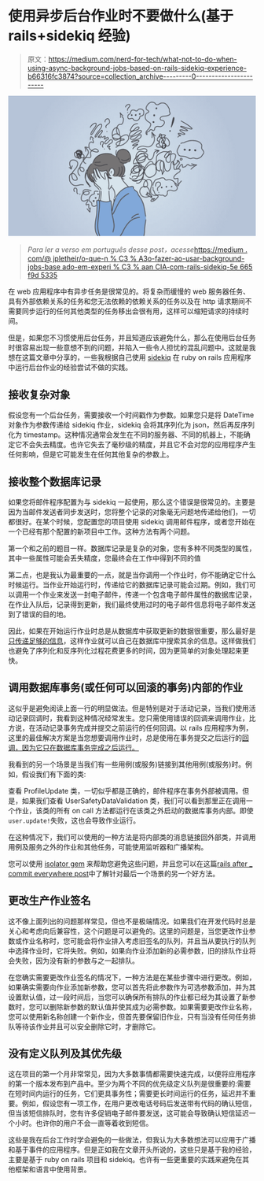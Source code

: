 # 使用异步后台作业时不要做什么(基于 rails+sidekiq 经验)

> 原文：<https://medium.com/nerd-for-tech/what-not-to-do-when-using-async-background-jobs-based-on-rails-sidekiq-experience-b66316fc3874?source=collection_archive---------0----------------------->

![](img/6986a3ba545dd0052fe846ac88b38020.png)

> *Para ler a verso em português desse post，acesse*[https://medium . com/@ jpletheir/o-que-n % C3 % A3o-fazer-ao-usar-background-jobs-base ado-em-experi % C3 % aan CIA-com-rails-sidekiq-5e 665 f9d 5335](/@jplethier/o-que-não-fazer-ao-usar-background-jobs-baseado-em-experiência-com-rails-sidekiq-5e665f9d5335)

在 web 应用程序中有异步任务是很常见的。将复杂而缓慢的 web 服务器任务、具有外部依赖关系的任务和您无法依赖的依赖关系的任务以及在 http 请求期间不需要同步运行的任何其他类型的任务移出会很有用，这样可以缩短请求的持续时间。

但是，如果您不习惯使用后台任务，并且知道应该避免什么，那么在使用后台任务时很容易出现一些意想不到的问题，并陷入一些令人担忧的混乱问题中。这就是我想在这篇文章中分享的，一些我根据自己使用 [sidekiq](https://github.com/mperham/sidekiq) 在 ruby on rails 应用程序中运行后台作业的经验尝试不做的实践。

## 接收复杂对象

假设您有一个后台任务，需要接收一个时间戳作为参数。如果您只是将 DateTime 对象作为参数传递给 sidekiq 作业，sidekiq 会将其序列化为 json，然后再反序列化为 timestamp。这种情况通常会发生在不同的服务器、不同的机器上，不能确定它不会失去精度。也许它失去了毫秒级的精度，并且它不会对您的应用程序产生任何影响，但是它可能发生在任何其他复杂的参数上。

## 接收整个数据库记录

如果您将邮件程序配置为与 sidekiq 一起使用，那么这个错误是很常见的。主要是因为当邮件发送者同步发送时，您将整个记录的对象毫无问题地传递给他们，一切都很好。在某个时候，您配置您的项目使用 sidekiq 调用邮件程序，或者您开始在一个已经有那个配置的新项目中工作。这种方法有两个问题。

第一个和之前的题目一样。数据库记录是复杂的对象，您有多种不同类型的属性，其中一些属性可能会丢失精度，您最终会在工作中得到不同的值

第二点，也是我认为最重要的一点，就是当你调用一个作业时，你不能确定它什么时候运行。当作业开始运行时，传递给它的数据库记录可能会过期。例如，我们可以调用一个作业来发送一封电子邮件，传递一个包含电子邮件属性的数据库记录，在作业入队后，记录得到更新，我们最终使用过时的电子邮件信息将电子邮件发送到了错误的目的地。

因此，如果在开始运行作业时总是从数据库中获取更新的数据很重要，那么最好是[只传递足够的信息](https://github.com/mperham/sidekiq/wiki/Best-Practices#1-make-your-job-parameters-small-and-simple)，这样作业就可以自己在数据库中搜索其余的信息。这样做我们也避免了序列化和反序列化过程花费更多的时间，因为更简单的对象处理起来更快。

## 调用数据库事务(或任何可以回滚的事务)内部的作业

这似乎是避免阅读上面一行的明显做法。但是特别是对于活动记录，当我们使用活动记录回调时，我看到这种情况经常发生。您只需使用错误的回调来调用作业，比方说，在活动记录事务完成并提交之前运行的任何回调。以 rails 应用程序为例，这里的最佳解决方案是当您想要调用作业时，总是使用在事务提交之后运行的[回调，因为它只在数据库事务完成之后运行。](https://guides.rubyonrails.org/active_record_callbacks.html#transaction-callbacks)

我看到的另一个场景是当我们有一些用例(或服务)链接到其他用例(或服务)时。例如，假设我们有下面的类:

查看 ProfileUpdate 类，一切似乎都是正确的，邮件程序在事务外部被调用。但是，如果我们查看 UserSafetyDataValidation 类，我们可以看到那里正在调用一个作业，该类的所有 on call 方法都运行在该类之外启动的数据库事务内部。即使`user.update!`失败，这也会导致作业运行。

在这种情况下，我们可以使用的一种方法是将内部类的消息链接回外部类，并调用用例及服务之外的作业和其他任务，可能使用监听器和广播架构。

您可以使用 [isolator gem](https://github.com/palkan/isolator) 来帮助您避免这些问题，并且您可以在这篇[rails after _ commit everywhere post](https://evilmartians.com/chronicles/rails-after_commit-everywhere)中了解针对最后一个场景的另一个好方法。

## 更改生产作业签名

这不像上面列出的问题那样常见，但也不是极端情况。如果我们在开发代码时总是关心和考虑向后兼容性，这个问题是可以避免的。这里的问题是，当您更改作业参数或作业名称时，您可能会将作业排入考虑旧签名的队列，并且当从要执行的队列中选择作业时，它将失败。例如，如果向作业添加新的必需参数，旧的排队作业将会失败，因为没有新的参数与之一起排队。

在您确实需要更改作业签名的情况下，一种方法是在某些步骤中进行更改。例如，如果确实需要向作业添加新参数，您可以首先将此参数作为可选参数添加，并为其设置默认值，过一段时间后，当您可以确保所有排队的作业都已经为其设置了新参数时，您可以删除新参数的默认值并使其成为必需参数。如果需要更改作业名称，您可以使用新名称创建一个新作业，但首先要保留旧作业，只有当没有任何任务排队等待该作业并且可以安全删除它时，才删除它。

## 没有定义队列及其优先级

这在项目的第一个月非常常见，因为大多数事情都需要快速完成，以便将应用程序的第一个版本发布到产品中。至少为两个不同的优先级定义队列是很重要的:需要在短时间内运行的任务，它们更具事务性；需要更长时间运行的任务，延迟并不重要。例如，假设您有一项工作，在用户更改电话号码后发送带有代码的确认短信，但当该短信排队时，您有许多促销电子邮件要发送，这可能会导致确认短信延迟一个小时。也许你的用户不会一直等着收到短信。

这些是我在后台工作时学会避免的一些做法，但我认为大多数想法可以应用于广播和基于事件的应用程序。但是正如我在文章开头所说的，这些只是基于我的经验，主要是基于 ruby on rails 项目和 sidekiq。也许有一些更重要的实践来避免在其他框架和语言中使用背景。